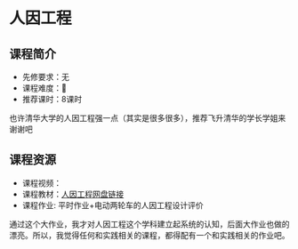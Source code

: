 # 人因工程
## 课程简介
- 先修要求：无
- 课程难度：🌟
- 推荐课时：8课时

也许清华大学的人因工程强一点（其实是很多很多），推荐飞升清华的学长学姐来谢谢吧

## 课程资源
- 课程视频：
- 课程教材：[人因工程网盘链接](https://pan.baidu.com/s/1TQJXhMQP2jk6-p5qQIBojQ?pwd=1234)
- 课程作业: 平时作业+电动两轮车的人因工程设计评价

通过这个大作业，我才对人因工程这个学科建立起系统的认知，后面大作业也做的漂亮。所以，我觉得任何和实践相关的课程，都得配有一个和实践相关的作业吧。